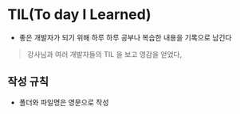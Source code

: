 # TIL(To day I Learned)
- 좋은 개발자가 되기 위해 하루 하루 공부나 복습한 내용을 기록으로 남긴다
>강사님과 여러 개발자들의 TIL 을 보고 영감을 얻었다,

## 작성 규칙
- 폴더와 파일명은 영문으로 작성
